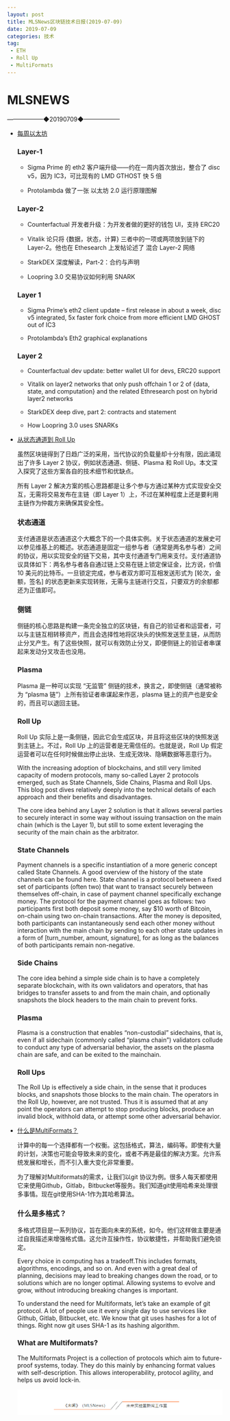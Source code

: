 ```yaml
---
layout: post
title: MLSNews区块链技术日报(2019-07-09)
date: 2019-07-09 
categories: 技术
tag:  
 - ETH
 - Roll Up
 - MultiFormats
--- 
```

# ​MLSNEWS

——————◆20190709◆——————
* [每周以太坊](https://weekinethereumnews.com/)

  ### Layer-1
  * Sigma Prime 的 eth2 客户端升级——约在一周内首次放出，整合了 disc v5，因为 IC3，可比现有的 LMD GTHOST 快 5 倍

  * Protolambda 做了一张 以太坊 2.0 运行原理图解

  ### Layer-2
  * Counterfactual 开发者升级：为开发者做的更好的钱包 UI，支持 ERC20

  * Vitalik 论只将 {数据，状态，计算} 三者中的一项或两项放到链下的 Layer-2。他也在 Ethesearch 上发帖论述了 混合 Layer-2 网络

  * StarkDEX 深度解读，Part-2：合约与声明
  
  * Loopring 3.0 交易协议如何利用 SNARK
  ### Layer 1

  * Sigma Prime’s eth2 client update – first release in about a week, disc v5 integrated, 5x faster fork choice from more efficient LMD GHOST out of IC3

  * Protolambda’s Eth2 graphical explanations

  ### Layer 2

  * Counterfactual dev update: better wallet UI for devs, ERC20 support

  * Vitalik on layer2 networks that only push offchain 1 or 2 of {data, state, and computation} and the related Ethresearch post on hybrid layer2 networks

  * StarkDEX deep dive, part 2: contracts and statement
  
  * How Loopring 3.0 uses SNARKs
* [从状态通道到 Roll Up](https://nearprotocol.com/blog/layer-2/)

  虽然区块链得到了日趋广泛的采用，当代协议的负载量却十分有限，因此涌现出了许多 Layer 2 协议，例如状态通道、侧链、Plasma 和 Roll Up。本文深入探究了这些方案各自的技术细节和优缺点。

  所有 Layer 2 解决方案的核心思路都是让多个参与方通过某种方式实现安全交互，无需将交易发布在主链（即 Layer 1）上，不过在某种程度上还是要利用主链作为仲裁方来确保其安全性。

  ### 状态通道

  支付通道是状态通道这个大概念下的一个具体实例。关于状态通道的发展史可以参见维基上的概述。状态通道是固定一组参与者（通常是两名参与者）之间的协议，用以实现安全的链下交易，其中支付通道专门用来支付。支付通道协议具体如下：两名参与者各自通过链上交易在链上锁定保证金，比方说，价值 10 美元的比特币。一旦锁定完成，参与者双方即可互相发送形式为 [轮次，金额，签名] 的状态更新来实现转账，无需与主链进行交互，只要双方的余额都还为正值即可。

  ### 侧链

  侧链的核心思路是构建一条完全独立的区块链，有自己的验证者和运营者，可以与主链互相转移资产，而且会选择性地将区块头的快照发送至主链，从而防止分叉产生。有了这些快照，就可以有效防止分叉，即便侧链上的验证者串谋起来发动分叉攻击也没用。

  ### Plasma

  Plasma 是一种可以实现 “无监管” 侧链的技术，换言之，即使侧链（通常被称为 “plasma 链”）上所有验证者串谋起来作恶，plasma 链上的资产也是安全的，而且可以退回主链。
  ### Roll Up
  
  Roll Up 实际上是一条侧链，因此它会生成区块，并且将这些区块的快照发送到主链上。不过，Roll Up 上的运营者是无需信任的。也就是说，Roll Up 假定运营者可以在任何时候做出停止出块、生成无效块、隐瞒数据等恶意行为。

  With the increasing adoption of blockchains, and still very limited capacity of modern protocols, many so-called Layer 2 protocols emerged, such as State Channels, Side Chains, Plasma and Roll Ups. This blog post dives relatively deeply into the technical details of each approach and their benefits and disadvantages.

  The core idea behind any Layer 2 solution is that it allows several parties to securely interact in some way without issuing transaction on the main chain (which is the Layer 1), but still to some extent leveraging the security of the main chain as the arbitrator.

  ### State Channels

  Payment channels is a specific instantiation of a more generic concept called State Channels. A good overview of the history of the state channels can be found here. State channel is a protocol between a fixed set of participants (often two) that want to transact securely between themselves off-chain, in case of payment channel specifically exchange money. The protocol for the payment channel goes as follows: two participants first both deposit some money, say $10 worth of Bitcoin, on-chain using two on-chain transactions. After the money is deposited, both participants can instantaneously send each other money without interaction with the main chain by sending to each other state updates in a form of [turn_number, amount, signature], for as long as the balances of both participants remain non-negative.

  ### Side Chains
  
  The core idea behind a simple side chain is to have a completely separate blockchain, with its own validators and operators, that has bridges to transfer assets to and from the main chain, and optionally snapshots the block headers to the main chain to prevent forks.

  ### Plasma

  Plasma is a construction that enables “non-custodial” sidechains, that is, even if all sidechain (commonly called “plasma chain”) validators collude to conduct any type of adversarial behavior, the assets on the plasma chain are safe, and can be exited to the mainchain.

  ### Roll Ups

  The Roll Up is effectively a side chain, in the sense that it produces blocks, and snapshots those blocks to the main chain. The operators in the Roll Up, however, are not trusted. Thus it is assumed that at any point the operators can attempt to stop producing blocks, produce an invalid block, withhold data, or attempt some other adversarial behavior.
* [什么是MultiFormats？](https://hackernoon.com/understanding-ipfs-in-depth-4-6-what-is-multiformats-cf25eef83966)

  计算中的每一个选择都有一个权衡。这包括格式，算法，编码等。即使有大量的计划，决策也可能会导致未来的变化，或者不再是最佳的解决方案。允许系统发展和增长，而不引入重大变化非常重要。

  为了理解对Multiformats的需求，让我们以git 协议为例。很多人每天都使用它来使用Github，Gitlab，Bitbucket等服务。我们知道git使用哈希来处理很多事情。现在git使用SHA-1作为其哈希算法。

  ### 什么是多格式？

  多格式项目是一系列协议，旨在面向未来的系统，如今。他们这样做主要是通过自我描述来增强格式值。这允许互操作性，协议敏捷性，并帮助我们避免锁定。

  Every choice in computing has a tradeoff.This includes formats, algorithms, encodings, and so on. And even with a great deal of planning, decisions may lead to breaking changes down the road, or to solutions which are no longer optimal. Allowing systems to evolve and grow, without introducing breaking changes is important.

  To understand the need for Multiformats, let’s take an example of git protocol. A lot of people use it every single day to use services like Github, Gitlab, Bitbucket, etc. We know that git uses hashes for a lot of things. Right now git uses SHA-1 as its hashing algorithm.

  ### What are Multiformats?

  The Multiformats Project is a collection of protocols which aim to future-proof systems, today. They do this mainly by enhancing format values with self-description. This allows interoperability, protocol agility, and helps us avoid lock-in.
  
  ![](/image/footlogo.png)
  